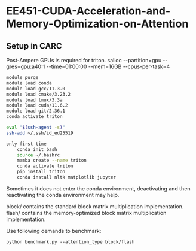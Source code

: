 # EE451-CUDA-Acceleration-and-Memory-Optimization-on-Attention
## Setup in CARC
Post-Ampere GPUs is required for triton.
salloc --partition=gpu --gres=gpu:a40:1 --time=01:00:00 --mem=16GB --cpus-per-task=4


```bash
module purge
module load conda
module load gcc/11.3.0 
module load cmake/3.23.2
module load tmux/3.3a
module load cuda/11.6.2
module load git/2.36.1
conda activate triton

eval "$(ssh-agent -s)"
ssh-add ~/.ssh/id_ed25519

only first time
    conda init bash
    source ~/.bashrc
    mamba create --name triton
    conda activate triton
    pip install triton
    conda install nltk matplotlib jupyter

```
Sometimes it does not enter the conda environment, deactivating and then reactivating the conda environment may help.

block/ contains the standard block matrix multiplication implementation.
flash/ contains the memory-optimized block matrix multiplication implementation.

Use following demands to benchmark:
```
python benchmark.py --attention_type block/flash
```